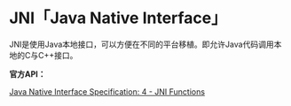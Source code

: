 # JNI「Java Native Interface」

JNI是使用Java本地接口，可以方便在不同的平台移植。即允许Java代码调用本地的C与C++接口。



**官方API：**

[Java Native Interface Specification: 4 - JNI Functions](https://docs.oracle.com/en/java/javase/11/docs/specs/jni/functions.html)


